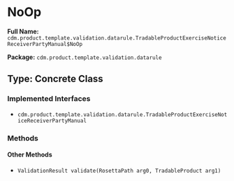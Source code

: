 # NoOp

**Full Name:** `cdm.product.template.validation.datarule.TradableProductExerciseNoticeReceiverPartyManual$NoOp`

**Package:** `cdm.product.template.validation.datarule`

## Type: Concrete Class

### Implemented Interfaces

- `cdm.product.template.validation.datarule.TradableProductExerciseNoticeReceiverPartyManual`

### Methods

#### Other Methods

- `ValidationResult validate(RosettaPath arg0, TradableProduct arg1)`

